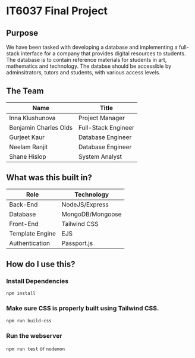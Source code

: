 # IT6037 Final Project

## Purpose

We have been tasked with developing a database and implementing a full-stack interface for a company that provides digital resources to students. The database is to contain reference materials for students in art, mathematics and technology. The databse should be accessible by adminsitrators, tutors and students, with various access levels. 

## The Team

| Name | Title |
| ----------- | ----------- |
| Inna Klushunova | Project Manager |
| Benjamin Charles Olds | Full-Stack Engineer |
| Gurjeet Kaur | Database Engineer |
| Neelam Ranjit | Database Engineer |
| Shane Hislop | System Analyst | 

## What was this built in?

| Role | Technology |
| ----------- | ----------- |
| Back-End | NodeJS/Express |
| Database | MongoDB/Mongoose |
| Front-End | Tailwind CSS |
| Template Engine | EJS |
| Authentication | Passport.js | 

 
## How do I use this?

### Install Dependencies

`npm install`

### Make sure CSS is properly built using Tailwind CSS. 

`npm run build-css`

### Run the webserver

`npm run test` or `nodemon`